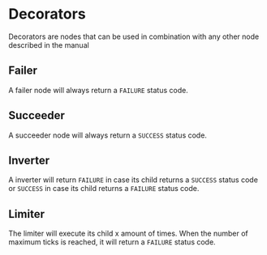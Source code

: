 # Decorators
Decorators are nodes that can be used in combination with any other node described in the manual

## Failer
A failer node will always return a `FAILURE` status code.

## Succeeder
A succeeder node will always return a `SUCCESS` status code.

## Inverter
A inverter will return `FAILURE` in case its child returns a `SUCCESS` status code or `SUCCESS` in case its child returns a `FAILURE` status code.

## Limiter
The limiter will execute its child x amount of times. When the number of maximum ticks is reached, it will return a `FAILURE` status code.
